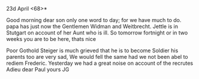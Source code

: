  23d April <68>*

Good morning dear son only one word to day; for we have much to do. papa has just now the Gentlemen Widman and Weitbrecht. Jettle is in Stutgart on account of her Aunt who is ill. So tomorrow fortnight or in two weeks you are to be here, thats nice

Poor Gothold Steiger is much grieved that he is to become Soldier his parents too are very sad, We would fell the same had we not been abel to rediem Frederic. Yesterday we had a great noise on account of the recrutes 
 Adieu dear Paul
 yours JG
